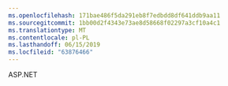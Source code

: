 ```yaml
---
ms.openlocfilehash: 171bae486f5da291eb8f7edbdd8df641ddb9aa11
ms.sourcegitcommit: 1bb00d2f4343e73ae8d58668f02297a3cf10a4c1
ms.translationtype: MT
ms.contentlocale: pl-PL
ms.lasthandoff: 06/15/2019
ms.locfileid: "63876466"
---
```

ASP.NET